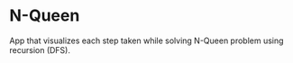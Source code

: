 # N-Queen
 
App that visualizes each step taken while solving N-Queen problem using recursion (DFS).
